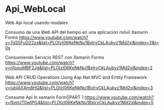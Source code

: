 # Api_WebLocal
Web Api local usando modales


Consumo de una Web API del tiempo en una aplicación móvil Xamarin Forms
https://www.youtube.com/watch?v=7qS5FuD22zs&list=PLOIzI06KeNkNu1BxIrvCkLAubvz1Md2xl&index=2&t=0s

Consumiendo Servicio REST con Xamarin Forms
https://www.youtube.com/watch?v=n1oouMBF2Jg&list=PLOIzI06KeNkNu1BxIrvCkLAubvz1Md2xl&index=2

Web API CRUD Operations Using Asp Net MVC and Entity Framework
https://www.youtube.com/watch?v=iublAXAm8HQ&list=PLOIzI06KeNkNu1BxIrvCkLAubvz1Md2xl&index=3




Consume Api In xamarin Form||PART 1
https://www.youtube.com/watch?v=fbmUT0wlPG4&list=PLOIzI06KeNkNu1BxIrvCkLAubvz1Md2xl&index=5


